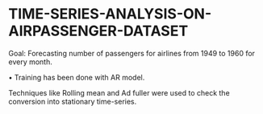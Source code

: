 # TIME-SERIES-ANALYSIS-ON-AIRPASSENGER-DATASET
Goal: Forecasting number of passengers for airlines from 1949 to 1960 for every month.

• Training has been done with AR  model.

Techniques like Rolling mean and Ad fuller were used to check the conversion into stationary time-series.
